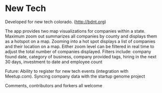 New Tech
====

Developed for new tech colorado. (http://bdnt.org)

The app provides two map visualizations for companies within a state. Maximum zoom out summarizes all companies by county and displays them as a hotspot on a map. Zooming into a hot spot displays a list of companies and their location on a map. Either zoom level can be filtered in real time to adjust the total number of companies displayed. Filters include: company found date, category of business, company provided tags, hiring in the next 30 days, investment to date and employee count

Future:
Ability to register for new tech events (integration with Meetup.com). Syncing company data with the startup genome project

Comments, contributors and forkers all welcome

